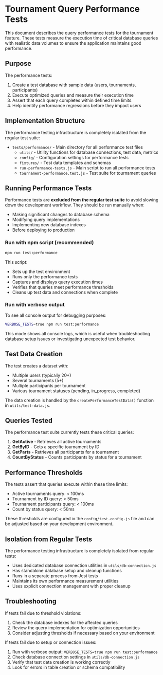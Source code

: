 # Tournament Query Performance Tests

This document describes the query performance tests for the tournament feature. These tests measure the execution time of critical database queries with realistic data volumes to ensure the application maintains good performance.

## Purpose

The performance tests:

1. Create a test database with sample data (users, tournaments, participants)
2. Execute optimized queries and measure their execution time
3. Assert that each query completes within defined time limits
4. Help identify performance regressions before they impact users

## Implementation Structure

The performance testing infrastructure is completely isolated from the regular test suite:

- `tests/performance/` - Main directory for all performance test files
  - `utils/` - Utility functions for database connections, test data, metrics
  - `config/` - Configuration settings for performance tests
  - `fixtures/` - Test data templates and schemas
  - `run-performance-tests.js` - Main script to run all performance tests
  - `tournament-performance.test.js` - Test suite for tournament queries

## Running Performance Tests

Performance tests are **excluded from the regular test suite** to avoid slowing down the development workflow. They should be run manually when:

- Making significant changes to database schema
- Modifying query implementations
- Implementing new database indexes
- Before deploying to production

### Run with npm script (recommended)

```bash
npm run test:performance
```

This script:
- Sets up the test environment
- Runs only the performance tests
- Captures and displays query execution times
- Verifies that queries meet performance thresholds
- Cleans up test data and connections when complete

### Run with verbose output

To see all console output for debugging purposes:

```bash
VERBOSE_TESTS=true npm run test:performance
```

This mode shows all console logs, which is useful when troubleshooting database setup issues or investigating unexpected test behavior.

## Test Data Creation

The test creates a dataset with:

- Multiple users (typically 20+)
- Several tournaments (5+)
- Multiple participants per tournament
- Various tournament statuses (pending, in_progress, completed)

The data creation is handled by the `createPerformanceTestData()` function in `utils/test-data.js`.

## Queries Tested

The performance test suite currently tests these critical queries:

1. **GetActive** - Retrieves all active tournaments
2. **GetByID** - Gets a specific tournament by ID
3. **GetParts** - Retrieves all participants for a tournament
4. **CountByStatus** - Counts participants by status for a tournament

## Performance Thresholds

The tests assert that queries execute within these time limits:

- Active tournaments query: < 100ms
- Tournament by ID query: < 50ms
- Tournament participants query: < 100ms
- Count by status query: < 50ms

These thresholds are configured in the `config/test-config.js` file and can be adjusted based on your development environment.

## Isolation from Regular Tests

The performance testing infrastructure is completely isolated from regular tests:

- Uses dedicated database connection utilities in `utils/db-connection.js`
- Has standalone database setup and cleanup functions
- Runs in a separate process from Jest tests
- Maintains its own performance measurement utilities
- Uses explicit connection management with proper cleanup

## Troubleshooting

If tests fail due to threshold violations:

1. Check the database indexes for the affected queries
2. Review the query implementation for optimization opportunities
3. Consider adjusting thresholds if necessary based on your environment

If tests fail due to setup or connection issues:

1. Run with verbose output: `VERBOSE_TESTS=true npm run test:performance`
2. Check database connection settings in `utils/db-connection.js`
3. Verify that test data creation is working correctly
4. Look for errors in table creation or schema compatibility 